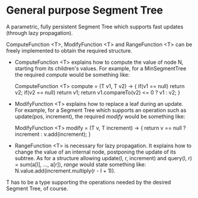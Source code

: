 # General purpose Segment Tree

A parametric, fully persistent Segment Tree which supports fast updates (through lazy propagation).

ComputeFunction \<T\>, ModifyFunction \<T\> and RangeFunction \<T\> can be freely implemented 
to obtain the required structure.

- ComputeFunction \<T\> explains how to compute the value of node N, starting from its children's values.
  For example, for a MinSegmentTree the required _compute_ would be something like:

  ComputeFunction \<T\> compute = (T v1, T v2) -> {
    if(v1 == null)
      return v2;
    if(v2 == null)
      return v1;
    return v1.compareTo(v2) <= 0 ? v1 : v2;
  }
                               
- ModifyFunction \<T\> explains how to replace a leaf during an update.
  For example, for a Segment Tree which supports an operation such as update(pos, increment),
  the required _modify_ would be something like:
  
  ModifyFunction \<T\> modify = (T v, T increment) -> {
    return v == null ? increment : v.add(increment);
  }
  
- RangeFunction \<T\> is necessary for lazy propagation. It explains how to change the value of an
  internal node, postponing the update of its subtree.
  As for a structure allowing update(l, r, increment) and query(l, r) = sum(a[l], ..., a[r]), 
  _range_ would state something like: N.value.add(increment.multiply(r - l + 1)).

T has to be a type supporting the operations needed by the desired Segment Tree, of course.
